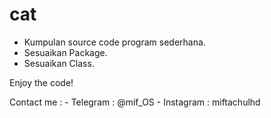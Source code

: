 # cat
- Kumpulan source code program sederhana.
- Sesuaikan Package.
- Sesuaikan Class.


Enjoy the code!

Contact me : - Telegram   : @mif_OS
             - Instagram  : miftachulhd
             
             
